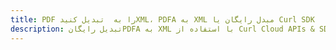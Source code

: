 ---title: PDF را به  تبدیل کنیدXML، PDFA به XML مبدل رایگان یا Curl SDKdescription: تبدیل رایگانPDFA به XML با استفاده از Curl Cloud APIs & SDK همچنین اسناد PDF را در Cloud ایجاد، ویرایش و رندر کنید.---